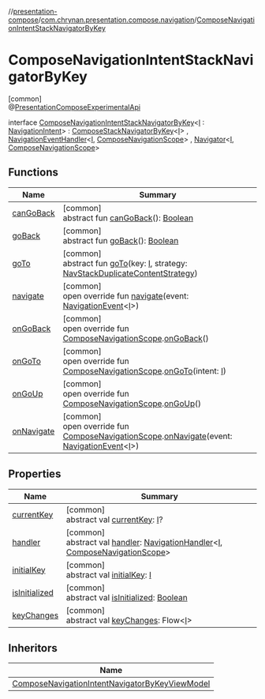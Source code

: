 //[presentation-compose](../../../index.md)/[com.chrynan.presentation.compose.navigation](../index.md)/[ComposeNavigationIntentStackNavigatorByKey](index.md)

# ComposeNavigationIntentStackNavigatorByKey

[common]\
@[PresentationComposeExperimentalApi](../../com.chrynan.presentation.compose/-presentation-compose-experimental-api/index.md)

interface [ComposeNavigationIntentStackNavigatorByKey](index.md)&lt;[I](index.md) : [NavigationIntent](../../../../presentation-core/presentation-core/com.chrynan.presentation/-navigation-intent/index.md)&gt; : [ComposeStackNavigatorByKey](../-compose-stack-navigator-by-key/index.md)&lt;[I](index.md)&gt; , [NavigationEventHandler](../../../../presentation-core/presentation-core/com.chrynan.presentation/-navigation-event-handler/index.md)&lt;[I](index.md), [ComposeNavigationScope](../-compose-navigation-scope/index.md)&gt; , [Navigator](../../../../presentation-core/presentation-core/com.chrynan.presentation/-navigator/index.md)&lt;[I](index.md), [ComposeNavigationScope](../-compose-navigation-scope/index.md)&gt;

## Functions

| Name | Summary |
|---|---|
| [canGoBack](../-compose-stack-navigator/can-go-back.md) | [common]<br>abstract fun [canGoBack](../-compose-stack-navigator/can-go-back.md)(): [Boolean](https://kotlinlang.org/api/latest/jvm/stdlib/kotlin/-boolean/index.html) |
| [goBack](../-compose-stack-navigator-by-key/go-back.md) | [common]<br>abstract fun [goBack](../-compose-stack-navigator-by-key/go-back.md)(): [Boolean](https://kotlinlang.org/api/latest/jvm/stdlib/kotlin/-boolean/index.html) |
| [goTo](index.md#-978215500%2FFunctions%2F-399056487) | [common]<br>abstract fun [goTo](index.md#-978215500%2FFunctions%2F-399056487)(key: [I](index.md), strategy: [NavStackDuplicateContentStrategy](../-nav-stack-duplicate-content-strategy/index.md)) |
| [navigate](navigate.md) | [common]<br>open override fun [navigate](navigate.md)(event: [NavigationEvent](../../../../presentation-core/presentation-core/com.chrynan.presentation/-navigation-event/index.md)&lt;[I](index.md)&gt;) |
| [onGoBack](on-go-back.md) | [common]<br>open override fun [ComposeNavigationScope](../-compose-navigation-scope/index.md).[onGoBack](on-go-back.md)() |
| [onGoTo](on-go-to.md) | [common]<br>open override fun [ComposeNavigationScope](../-compose-navigation-scope/index.md).[onGoTo](on-go-to.md)(intent: [I](index.md)) |
| [onGoUp](on-go-up.md) | [common]<br>open override fun [ComposeNavigationScope](../-compose-navigation-scope/index.md).[onGoUp](on-go-up.md)() |
| [onNavigate](../-compose-navigation-intent-navigator-by-key-view-model/index.md#511531189%2FFunctions%2F-399056487) | [common]<br>open override fun [ComposeNavigationScope](../-compose-navigation-scope/index.md).[onNavigate](../-compose-navigation-intent-navigator-by-key-view-model/index.md#511531189%2FFunctions%2F-399056487)(event: [NavigationEvent](../../../../presentation-core/presentation-core/com.chrynan.presentation/-navigation-event/index.md)&lt;[I](index.md)&gt;) |

## Properties

| Name | Summary |
|---|---|
| [currentKey](../-compose-navigator/current-key.md) | [common]<br>abstract val [currentKey](../-compose-navigator/current-key.md): [I](index.md)? |
| [handler](index.md#-505496204%2FProperties%2F-399056487) | [common]<br>abstract val [handler](index.md#-505496204%2FProperties%2F-399056487): [NavigationHandler](../../../../presentation-core/presentation-core/com.chrynan.presentation/-navigation-handler/index.md)&lt;[I](index.md), [ComposeNavigationScope](../-compose-navigation-scope/index.md)&gt; |
| [initialKey](../-compose-navigator/initial-key.md) | [common]<br>abstract val [initialKey](../-compose-navigator/initial-key.md): [I](index.md) |
| [isInitialized](../-compose-navigator/is-initialized.md) | [common]<br>abstract val [isInitialized](../-compose-navigator/is-initialized.md): [Boolean](https://kotlinlang.org/api/latest/jvm/stdlib/kotlin/-boolean/index.html) |
| [keyChanges](../-compose-navigator/key-changes.md) | [common]<br>abstract val [keyChanges](../-compose-navigator/key-changes.md): Flow&lt;[I](index.md)&gt; |

## Inheritors

| Name |
|---|
| [ComposeNavigationIntentNavigatorByKeyViewModel](../-compose-navigation-intent-navigator-by-key-view-model/index.md) |
